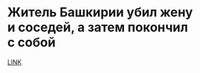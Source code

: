 # Житель Башкирии убил жену и соседей, а затем покончил с собой 



[LINK](https://varlamov.ru/3262876.html)